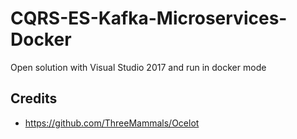 # CQRS-ES-Kafka-Microservices-Docker

Open solution with Visual Studio 2017 and run in docker mode

## Credits
* https://github.com/ThreeMammals/Ocelot